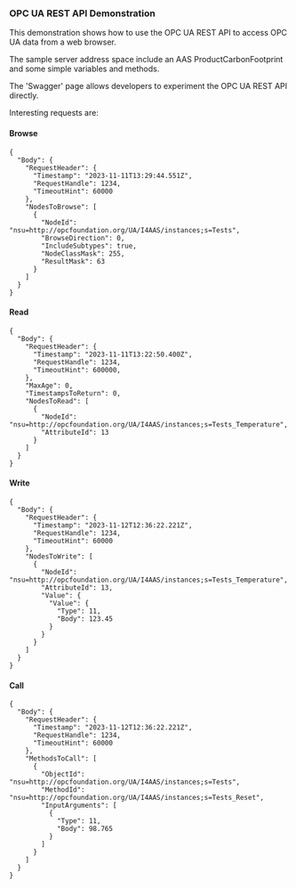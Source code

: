 ### OPC UA REST API Demonstration

This demonstration shows how to use the OPC UA REST API to access OPC UA data from a web browser.

The sample server address space include an AAS ProductCarbonFootprint and some simple variables and methods.

The 'Swagger' page allows developers to experiment the OPC UA REST API directly.

Interesting requests are:

#### Browse
```
{
  "Body": {
    "RequestHeader": {
      "Timestamp": "2023-11-11T13:29:44.551Z",
      "RequestHandle": 1234,
      "TimeoutHint": 60000
    },
    "NodesToBrowse": [
      {
        "NodeId": "nsu=http://opcfoundation.org/UA/I4AAS/instances;s=Tests",
        "BrowseDirection": 0,
        "IncludeSubtypes": true,
        "NodeClassMask": 255,
        "ResultMask": 63
      }
    ]
  }
}
```

#### Read
```
{
  "Body": {
    "RequestHeader": {
      "Timestamp": "2023-11-11T13:22:50.400Z",
      "RequestHandle": 1234,
      "TimeoutHint": 600000,
    },
    "MaxAge": 0,
    "TimestampsToReturn": 0,
    "NodesToRead": [
      {
        "NodeId": "nsu=http://opcfoundation.org/UA/I4AAS/instances;s=Tests_Temperature",
        "AttributeId": 13
      }
    ]
  }
}
```

#### Write
```
{
  "Body": {
    "RequestHeader": {
      "Timestamp": "2023-11-12T12:36:22.221Z",
      "RequestHandle": 1234,
      "TimeoutHint": 60000
    },
    "NodesToWrite": [
      {
        "NodeId": "nsu=http://opcfoundation.org/UA/I4AAS/instances;s=Tests_Temperature",
        "AttributeId": 13,
        "Value": {
          "Value": {
            "Type": 11,
            "Body": 123.45
          }
        }
      }
    ]
  }
}
```

#### Call
```
{
  "Body": {
    "RequestHeader": {
      "Timestamp": "2023-11-12T12:36:22.221Z",
      "RequestHandle": 1234,
      "TimeoutHint": 60000
    },
    "MethodsToCall": [
      {
        "ObjectId": "nsu=http://opcfoundation.org/UA/I4AAS/instances;s=Tests",
        "MethodId": "nsu=http://opcfoundation.org/UA/I4AAS/instances;s=Tests_Reset",
        "InputArguments": [
          {
			"Type": 11,
			"Body": 98.765
		  }
        ]
      }
    ]
  }
}
```